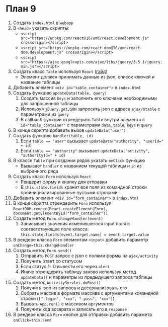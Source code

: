 # План 9
1. Создать `index.html` в `webapp`
2. В `<head>` указать скрипты:
   * `<script src="https://unpkg.com/react@16/umd/react.development.js" crossorigin></script>`
   * `<script src="https://unpkg.com/react-dom@16/umd/react-dom.development.js" crossorigin></script>`
   * `<script src="https://ajax.googleapis.com/ajax/libs/jquery/3.5.1/jquery.min.js"></script>`
3. Создать класс `Table` используя `React` ([гайд](https://medium.com/@subalerts/create-dynamic-table-from-json-in-react-js-1a4a7b1146ef))
   * Элемент должен принимать данные из json, список ключей и название таблицы
4. Добавить элемент `<div id="table_container">` в `index.html`
5. Создать функцию `updateData(table, query)`
   1. Создать массив `keys` и заполнить его ключами необходимыми для запрошенной таблицы
   2. Используя `jQuery.getJSON` запросить json с адреса `ajax/$table` с параметрами из `query`
   3. В callback функции отрендерить `Table` внутри элемента с `id="table_container"` с параметрами `data`, `table`, `keys` и `query`
6. В конце скрипта добавить вызов `updateData("user")`
7. Создать функцию `handler(table, id)`
   1. Если `table == "user"` вызывает `updateData("authority", "userId=" + id)`
   2. Если `table == "authority"` вызывает `updateData("activity", "authorityId=" + id)`
8. В классе `Table` при создании рядов указать `onClick` функцию
   * Вызывает `handler` с названием текущей таблицы и `id` из выбранного ряда
9. Создать класс `Form` используя `React`
   * Рендерит форму и кнопку для отправки
   * В `this.state.fields` хранит все поля из командной строки проинициализированные пустыми строками
10. Добавить элемент `<div id="form_container">` в `index.html`
11. В конце скрипта отрендерить `Form` используя `ReactDOM.render(React.createElement(Form), document.getElementById("form_container"))`
12. Создать метод `Form.changeHandler(event)`
    1. Записывает значения изменившегося input поля в соответствующее поле класса: `this.state.fields[event.target.name] = event.target.value`
13. В рендере класса `Form` элементам `<input>` добавить параметр `onChange=this.changeHandler`
14. Создать метод `Form.send()`
    1. Отправить `POST` запрос с json с полями формы на `ajax/activity`
    2. Получить ответ со статусом
    3. Если статус != 0 вывести его через `alert`
    4. Иначе отрендерить таблицу заново используя метод `updateData()` и параметры из предыдущего запроса таблицы
15. Создать метод `ActivityServlet.doPost()`
    1. Получить json из запроса и десериализовать его
    2. Собрать массив в формате массива с аргументами командной строки (`["-login", "xxx", "-pass", "xxx"]`)
    3. Вызвать `App.run()` с массивом аргументов
    4. Получить код возврата и записать его в `response`
16. В рендере класса `Form` кнопке для отправки добавить параметр `onClick=this.send`
